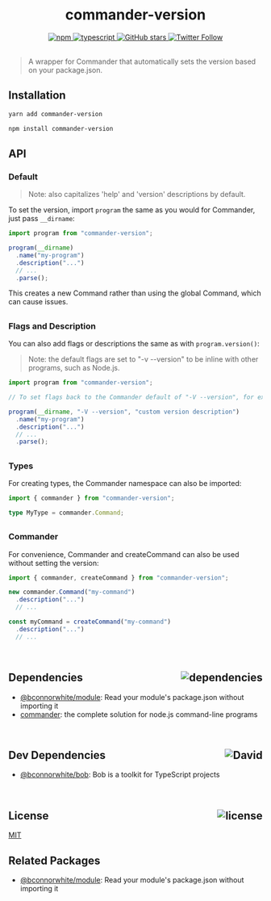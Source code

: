 <div align="center">
  <h1>commander-version</h1>
  <a href="https://npmjs.com/package/commander-version">
    <img alt="npm" src="https://img.shields.io/npm/v/commander-version.svg">
  </a>
  <a href="https://github.com/bconnorwhite/commander-version">
    <img alt="typescript" src="https://img.shields.io/github/languages/top/bconnorwhite/commander-version.svg">
  </a>
  <a href="https://github.com/bconnorwhite/commander-version">
    <img alt="GitHub stars" src="https://img.shields.io/github/stars/bconnorwhite/commander-version?label=Stars%20Appreciated%21&style=social">
  </a>
  <a href="https://twitter.com/bconnorwhite">
    <img alt="Twitter Follow" src="https://img.shields.io/twitter/follow/bconnorwhite.svg?label=%40bconnorwhite&style=social">
  </a>
</div>

<br />

> A wrapper for Commander that automatically sets the version based on your package.json.

## Installation

```bash
yarn add commander-version
```

```bash
npm install commander-version
```

## API

### Default

> Note: also capitalizes 'help' and 'version' descriptions by default.

To set the version, import `program` the same as you would for Commander, just pass `__dirname`:

```ts
import program from "commander-version";

program(__dirname)
  .name("my-program")
  .description("...")
  // ...
  .parse();
```

This creates a new Command rather than using the global Command, which can cause issues.

##

### Flags and Description

You can also add flags or descriptions the same as with `program.version()`:

> Note: the default flags are set to "-v --version" to be inline with other programs, such as Node.js.

```ts
import program from "commander-version";

// To set flags back to the Commander default of "-V --version", for example:

program(__dirname, "-V --version", "custom version description")
  .name("my-program")
  .description("...")
  // ...
  .parse();
```

##

### Types

For creating types, the Commander namespace can also be imported:

```ts
import { commander } from "commander-version";

type MyType = commander.Command;
```

##

### Commander

For convenience, Commander and createCommand can also be used without setting the version:

```ts
import { commander, createCommand } from "commander-version";

new commander.Command("my-command")
  .description("...")
  // ...

const myCommand = createCommand("my-command")
  .description("...")
  // ...
```

<br />

<h2>Dependencies<img align="right" alt="dependencies" src="https://img.shields.io/david/bconnorwhite/commander-version.svg"></h2>

- [@bconnorwhite/module](https://www.npmjs.com/package/@bconnorwhite/module): Read your module's package.json without importing it
- [commander](https://www.npmjs.com/package/commander): the complete solution for node.js command-line programs

<br />

<h2>Dev Dependencies<img align="right" alt="David" src="https://img.shields.io/david/dev/bconnorwhite/commander-version.svg"></h2>

- [@bconnorwhite/bob](https://www.npmjs.com/package/@bconnorwhite/bob): Bob is a toolkit for TypeScript projects

<br />

<h2>License <img align="right" alt="license" src="https://img.shields.io/npm/l/commander-version.svg"></h2>

[MIT](https://opensource.org/licenses/MIT)

## Related Packages

- [@bconnorwhite/module](https://www.npmjs.com/package/@bconnorwhite/module): Read your module's package.json without importing it
